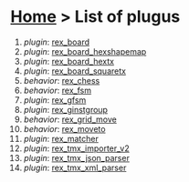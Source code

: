 # [Home](index.html) > List of plugus

1. *plugin*: [rex_board](rex_board.html)
2. *plugin*: [rex_board_hexshapemap](rex_board_hexshapemap.html)
3. *plugin*: [rex_board_hextx](rex_board_hextx.html)
4. *plugin*: [rex_board_squaretx](rex_board_squaretx.html)
5. *behavior*: [rex_chess](rex_chess.html)
6. *behavior*: [rex_fsm](rex_fsm.html)
7. *plugin*: [rex_gfsm](rex_gfsm.html)
8. *plugin*: [rex_ginstgroup](rex_ginstgroup.html)
9. *behavior*: [rex_grid_move](rex_grid_move.html)
10. *behavior*: [rex_moveto](rex_moveto.html)
11. *plugin*: [rex_matcher](rex_matcher.html)
12. *plugin*: [rex_tmx_importer_v2](rex_tmx_importer_v2.html)
13. *plugin*: [rex_tmx_json_parser](rex_tmx_json_parser.html)
14. *plugin*: [rex_tmx_xml_parser](rex_tmx_xml_parser.html)

